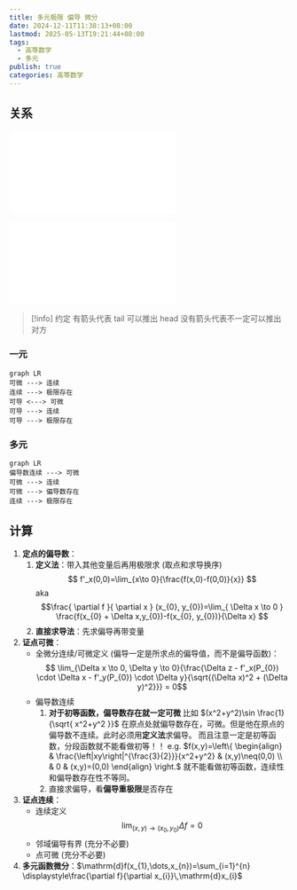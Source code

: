 ```yaml
---
title: 多元极限 偏导 微分
date: 2024-12-11T11:38:13+08:00
lastmod: 2025-05-13T19:21:44+08:00
tags:
  - 高等数学
  - 多元
publish: true
categories: 高等数学
---
```


## 关系

![2025张宇考研数学基础30讲-高等数学分册 (张宇) (Z-Library), p.228](../%E5%BC%A0%E5%AE%87/2025%E5%BC%A0%E5%AE%87%E8%80%83%E7%A0%94%E6%95%B0%E5%AD%A6%E5%9F%BA%E7%A1%8030%E8%AE%B2-%E9%AB%98%E7%AD%89%E6%95%B0%E5%AD%A6%E5%88%86%E5%86%8C%20(%E5%BC%A0%E5%AE%87)%20(Z-Library).pdf.md#page228andrect37233450328andcolornote)

![数学分析习题课讲义 下册第2版 (谢惠民) (Z-Library), p.172](../%E6%95%B0%E5%AD%A6%E5%88%86%E6%9E%90%E4%B9%A0%E9%A2%98%E8%AF%BE%E8%AE%B2%E4%B9%89%20%E4%B8%8B%E5%86%8C%E7%AC%AC2%E7%89%88%20(%E8%B0%A2%E6%83%A0%E6%B0%91)%20(Z-Library).pdf.md#page183andrect40154393376andcoloryellow)

>[!info] 约定
>有箭头代表 tail 可以推出 head
>没有箭头代表不一定可以推出对方
### 一元

```mermaid
graph LR
可微 ---> 连续
连续 ---> 极限存在
可导 <---> 可微
可导 ---> 连续
可导 ---> 极限存在
```

### 多元

```mermaid
graph LR
偏导数连续 ---> 可微
可微 ---> 连续
可微 ---> 偏导数存在
连续 ---> 极限存在
```


## 计算

1. **定点的偏导数**：
	1. **定义法**：带入其他变量后再用极限求 (取点和求导换序) $$ f'_x(0,0)=\lim_{x\to 0}{\frac{f(x,0)-f(0,0)}{x}} $$ aka $$\frac{ \partial f }{ \partial x } (x_{0}, y_{0})=\lim_{ \Delta x \to 0 } \frac{f(x_{0} + \Delta x,y_{0})-f(x_{0}, y_{0})}{\Delta x} $$
	2. **直接求导法**：先求偏导再带变量
2. **证点可微**：
	+ 全微分连续/可微定义 (偏导一定是所求点的偏导值，而不是偏导函数)：$$ \lim_{\Delta x \to 0, \Delta y \to 0}{\frac{\Delta z - f'_x(P_{0}) \cdot \Delta x - f'_y(P_{0}) \cdot \Delta y}{\sqrt{(\Delta x)^2 + (\Delta y)^2}}} = 0$$
	+ 偏导数连续
		1. **对于初等函数，偏导数存在就一定可微**
		   比如 $(x^2+y^2)\sin \frac{1}{\sqrt{ x^2+y^2 }}$ 在原点处就偏导数存在，可微。但是他在原点的偏导数不连续。此时必须用**定义法**求偏导。
		   而且注意一定是初等函数，分段函数就不能看做初等！！
			e.g. $f(x,y)=\left\{ \begin{align} & \frac{\left|xy\right|^{\frac{3}{2}}}{x^2+y^2} & (x,y)\neq(0,0) \\ & 0 & (x,y)=(0,0) \end{align} \right.$ 就不能看做初等函数，连续性和偏导数存在性不等同。
		2. 直接求偏导，看**偏导重极限**是否存在
3. **证点连续**：
	- 连续定义 $$\lim_{ (x,y) \to (x_{0},y_{0}) } \Delta f=0$$
	- 邻域偏导有界 (充分不必要)
	- 点可微 (充分不必要)
4. **多元函数微分**：$\mathrm{d}f(x_{1},\dots,x_{n})=\sum_{i=1}^{n} \displaystyle\frac{\partial f}{\partial x_{i}}\,\mathrm{d}x_{i}$


